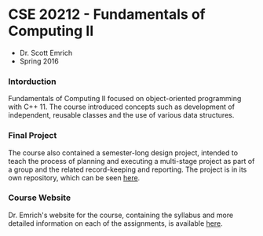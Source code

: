 # CSE 20212 - Fundamentals of Computing II

* Dr. Scott Emrich
* Spring 2016

### Intorduction

Fundamentals of Computing II focused on object-oriented programming with C++ 11. The course introduced concepts such as development of independent, reusable classes and the use of various data structures.

### Final Project

The course also contained a semester-long design project, intended to teach the process of planning and executing a multi-stage project as part of a group and the related record-keeping and reporting. The project is in its own repository, which can be seen [here](https://github.com/placher/pokeproject).

### Course Website

Dr. Emrich's website for the course, containing the syllabus and more detailed information on each of the assignments, is available [here](http://www3.nd.edu/~semrich/fund2.html).

